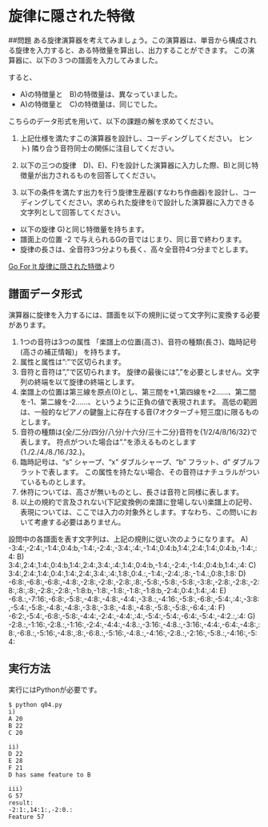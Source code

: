 # 旋律に隠された特徴

##問題
ある旋律演算器を考えてみましょう。この演算器は、単音から構成される旋律を入力すると、ある特徴量を算出し、出力することができます。
この演算器に、以下の３つの譜面を入力してみました。

すると、

* A)の特徴量と　B)の特徴量は、異なっていました。
* A)の特徴量と　C)の特徴量は、同じでした。


こちらのデータ形式を用いて、以下の課題の解を求めてください。

1. 上記仕様を満たすこの演算器を設計し、コーディングしてください。
ヒント) 隣り合う音符同士の関係に注目してください。

2. 以下の三つの旋律　D)、E)、F)を設計した演算器に入力した際、B)と同じ特徴量が出力されるものを回答してください。

3. 以下の条件を満たす出力を行う旋律生産器(すなわち作曲器)を設計し、コーディングしてください。求められた旋律をi)で設計した演算器に入力できる文字列として回答してください。

* 以下の旋律 G)と同じ特徴量を持ちます。
* 譜面上の位置 -2 で与えられるGの音ではじまり、同じ音で終わります。
* 旋律の長さは、全音符3つ分よりも長く、高々全音符4つ分までとします。

[Go For It 旋律に隠された特徴](http://www.sony.co.jp/SonyInfo/Jobs/newgrads/sus/q04.html)より

## 譜面データ形式
演算器に旋律を入力するには、譜面を以下の規則に従って文字列に変換する必要があります。

1. 1つの音符は3つの属性
「楽譜上の位置(高さ)、音符の種類(長さ)、臨時記号(高さの補正情報)」 を持ちます。
2. 属性と属性は”:”で区切られます。
3. 音符と音符は”,”で区切られます。
旋律の最後には”,”を必要としません。文字列の終端を以て旋律の終端とします。
4. 楽譜上の位置は第三線を原点(0)とし、第三間を+1,第四線を+2……、第二間を-1、第二線を-2……、というように正負の値で表現されます。
高低の範囲は、一般的なピアノの鍵盤上に存在する音(7オクターブ＋短三度)に限るものとします。
5. 音符の種類は{全/二分/四分/八分/十六分/三十二分}音符を{1/2/4/8/16/32}で表します。
符点がついた場合は”.”を添えるものとします{1./2./4./8./16./32.}。
6. 臨時記号は、“s” シャープ、“x” ダブルシャープ、“b” フラット、d” ダブルフラットで表します。
この属性を持たない場合、その音符はナチュラルがついているものとします。
7. 休符については、高さが無いものとし、長さは音符と同様に表します。
8. 以上の規約で言及されない(下記変換例の楽譜に登場しない)楽譜上の記号、表現については、ここでは入力の対象外とします。すなわち、この問いにおいて考慮する必要はありません。

設問中の各譜面を表す文字列は、上記の規則に従い次のようになります。
    A)	-3:4:,-2:4:,-1:4:,0:4:b,-1:4:,-2:4:,-3:4:,:4:,-1:4:,0:4:b,1:4:,2:4:,1:4:,0:4:b,-1:4:,:4:
    B)	3:4:,2:4:,1:4:,0:4:b,1:4:,2:4:,3:4:,:4:,1:4:,0:4:b,-1:4:,-2:4:,-1:4:,0:4:b,1:4:,:4:
    C)	3:4:,2:4:,1:4:,0:4:,1:4:,2:4:,3:4:,:4:,1:8:,0:4.:,-1:4:,-2:4:,:8:,-1:4.:,0:8:,1:8:
    D)	-6:8:,-6:8:,-6:8:,-4:8:,-2:8:,-2:8:,-2:8:,:8:,-5:8:,-5:8:,-5:8:,-3:8:,-2:8:,-2:8:,-2:8:,:8:,:8:,-2:8:,-2:8:,-1:8:b,-1:8:,-1:8:,-1:8:,-1:8:b,-2:4:,0:4:,1:4:,:4:
    E)	-6:8.:,-7:16:,-6:8:,-5:8:,-4:8:,-4:8:,-4:4:,-3:8.:,-4:16:,-5:8:,-6:8:,-5:4:,:4:,-3:8:,-5:4:,-5:8:,-4:8:,-4:8:,-3:8:,-3:8:,-4:8:,-4:8:,-5:8:,-5:8:,-6:4:,:4:
    F)	-6:2:,-5:4:,-6:8:,-5:8:,-4:4:,-2:4:,-4:4:,:4:,-5:4:,-5:4:,-6:4:,-5:4:,-4:2.:,:4:
    G)	-2:8.:,-1:16:,-2:8.:,-1:16:,-2:4:,-4:4:,-4:8.:,-3:16:,-4:8.:,-3:16:,-4:4:,-6:4:,-4:8:,:8:,-6:8.:,-5:16:,-4:8:,:8:,-6:8.:,-5:16:,-4:8.:,-4:16:,-2:8.:,-2:16:,-5:8.:,-4:16:,-5:4:
    

## 実行方法
実行にはPythonが必要です。

    $ python q04.py
    i)
    A 20
    B 22
    C 20
    
    ii)
    D 22
    E 28
    F 21
    D has same feature to B
    
    iii)
    G 57
    result:
    -2:1:,14:1:,-2:0.:
    Feature 57
